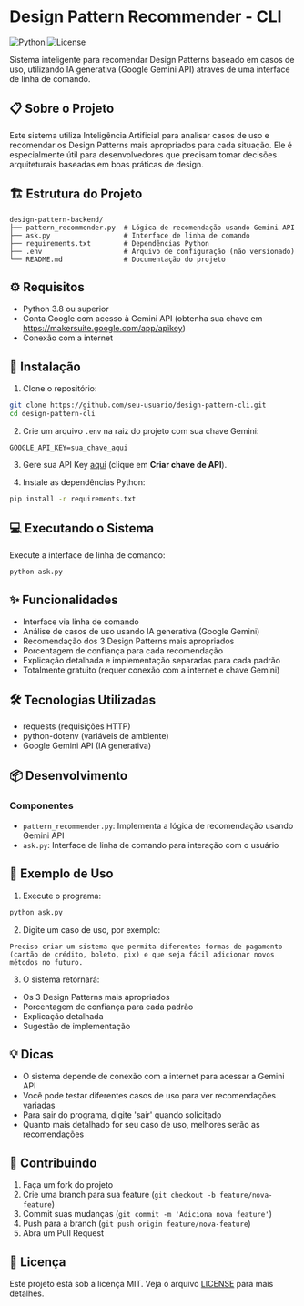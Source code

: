 # Design Pattern Recommender - CLI

[![Python](https://img.shields.io/badge/Python-3.8%2B-blue)](https://www.python.org/)
[![License](https://img.shields.io/badge/License-MIT-green.svg)](LICENSE)

Sistema inteligente para recomendar Design Patterns baseado em casos de uso, utilizando IA generativa (Google Gemini API) através de uma interface de linha de comando.

## 📋 Sobre o Projeto

Este sistema utiliza Inteligência Artificial para analisar casos de uso e recomendar os Design Patterns mais apropriados para cada situação. Ele é especialmente útil para desenvolvedores que precisam tomar decisões arquiteturais baseadas em boas práticas de design.

## 🏗️ Estrutura do Projeto

```
design-pattern-backend/
├── pattern_recommender.py  # Lógica de recomendação usando Gemini API
├── ask.py                  # Interface de linha de comando
├── requirements.txt        # Dependências Python
├── .env                    # Arquivo de configuração (não versionado)
└── README.md               # Documentação do projeto
```

## ⚙️ Requisitos

- Python 3.8 ou superior
- Conta Google com acesso à Gemini API (obtenha sua chave em https://makersuite.google.com/app/apikey)
- Conexão com a internet

## 🚀 Instalação

1. Clone o repositório:
```bash
git clone https://github.com/seu-usuario/design-pattern-cli.git
cd design-pattern-cli
```

2. Crie um arquivo `.env` na raiz do projeto com sua chave Gemini:
```
GOOGLE_API_KEY=sua_chave_aqui
```

3. Gere sua API Key [aqui](https://makersuite.google.com/app/apikey) (clique em **Criar chave de API**).

4. Instale as dependências Python:
```bash
pip install -r requirements.txt
```

## 💻 Executando o Sistema

Execute a interface de linha de comando:
```bash
python ask.py
```

## ✨ Funcionalidades

- Interface via linha de comando
- Análise de casos de uso usando IA generativa (Google Gemini)
- Recomendação dos 3 Design Patterns mais apropriados
- Porcentagem de confiança para cada recomendação
- Explicação detalhada e implementação separadas para cada padrão
- Totalmente gratuito (requer conexão com a internet e chave Gemini)

## 🛠️ Tecnologias Utilizadas

- requests (requisições HTTP)
- python-dotenv (variáveis de ambiente)
- Google Gemini API (IA generativa)

## 📦 Desenvolvimento

### Componentes
- `pattern_recommender.py`: Implementa a lógica de recomendação usando Gemini API
- `ask.py`: Interface de linha de comando para interação com o usuário

## 📝 Exemplo de Uso

1. Execute o programa:
```bash
python ask.py
```

2. Digite um caso de uso, por exemplo:
```
Preciso criar um sistema que permita diferentes formas de pagamento (cartão de crédito, boleto, pix) e que seja fácil adicionar novos métodos no futuro.
```

3. O sistema retornará:
- Os 3 Design Patterns mais apropriados
- Porcentagem de confiança para cada padrão
- Explicação detalhada
- Sugestão de implementação

## 💡 Dicas
- O sistema depende de conexão com a internet para acessar a Gemini API
- Você pode testar diferentes casos de uso para ver recomendações variadas
- Para sair do programa, digite 'sair' quando solicitado
- Quanto mais detalhado for seu caso de uso, melhores serão as recomendações

## 🤝 Contribuindo
1. Faça um fork do projeto
2. Crie uma branch para sua feature (`git checkout -b feature/nova-feature`)
3. Commit suas mudanças (`git commit -m 'Adiciona nova feature'`)
4. Push para a branch (`git push origin feature/nova-feature`)
5. Abra um Pull Request

## 📄 Licença
Este projeto está sob a licença MIT. Veja o arquivo [LICENSE](LICENSE) para mais detalhes. 